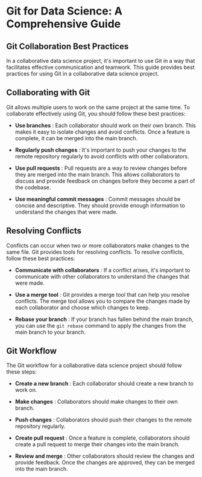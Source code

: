 # Git for Data Science: A Comprehensive Guide

## Git Collaboration Best Practices

In a collaborative data science project, it's important to use Git in a way that facilitates effective communication and teamwork. This guide provides best practices for using Git in a collaborative data science project.

## Collaborating with Git

Git allows multiple users to work on the same project at the same time. To collaborate effectively using Git, you should follow these best practices:

* **Use branches** : Each collaborator should work on their own branch. This makes it easy to isolate changes and avoid conflicts. Once a feature is complete, it can be merged into the main branch.

* **Regularly push changes** : It's important to push your changes to the remote repository regularly to avoid conflicts with other collaborators.

* **Use pull requests** : Pull requests are a way to review changes before they are merged into the main branch. This allows collaborators to discuss and provide feedback on changes before they become a part of the codebase.

* **Use meaningful commit messages** : Commit messages should be concise and descriptive. They should provide enough information to understand the changes that were made.

## Resolving Conflicts

Conflicts can occur when two or more collaborators make changes to the same file. Git provides tools for resolving conflicts. To resolve conflicts, follow these best practices:

* **Communicate with collaborators** : If a conflict arises, it's important to communicate with other collaborators to understand the changes that were made.

* **Use a merge tool** : Git provides a merge tool that can help you resolve conflicts. The merge tool allows you to compare the changes made by each collaborator and choose which changes to keep.

* **Rebase your branch** : If your branch has fallen behind the main branch, you can use the `git rebase` command to apply the changes from the main branch to your branch.

## Git Workflow

The Git workflow for a collaborative data science project should follow these steps:

* **Create a new branch** : Each collaborator should create a new branch to work on.

* **Make changes** : Collaborators should make changes to their own branch.

* **Push changes** : Collaborators should push their changes to the remote repository regularly.

* **Create pull request** : Once a feature is complete, collaborators should create a pull request to merge their changes into the main branch.

* **Review and merge** : Other collaborators should review the changes and provide feedback. Once the changes are approved, they can be merged into the main branch.
